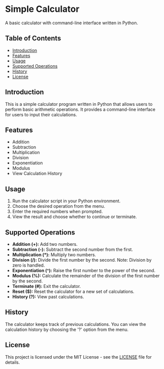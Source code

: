 # Simple Calculator

A basic calculator with command-line interface written in Python.

## Table of Contents
- [Introduction](#introduction)
- [Features](#features)
- [Usage](#usage)
- [Supported Operations](#supported-operations)
- [History](#history)
- [License](#license)

## Introduction

This is a simple calculator program written in Python that allows users to perform basic arithmetic operations. It provides a command-line interface for users to input their calculations.

## Features

- Addition
- Subtraction
- Multiplication
- Division
- Exponentiation
- Modulus
- View Calculation History

## Usage

1. Run the calculator script in your Python environment.
2. Choose the desired operation from the menu.
3. Enter the required numbers when prompted.
4. View the result and choose whether to continue or terminate.

## Supported Operations

- **Addition (+):** Add two numbers.
- **Subtraction (-):** Subtract the second number from the first.
- **Multiplication (*):** Multiply two numbers.
- **Division (/):** Divide the first number by the second. Note: Division by zero is handled.
- **Exponentiation (^):** Raise the first number to the power of the second.
- **Modulus (%):** Calculate the remainder of the division of the first number by the second.
- **Terminate (#):** Exit the calculator.
- **Reset ($):** Reset the calculator for a new set of calculations.
- **History (?):** View past calculations.

## History

The calculator keeps track of previous calculations. You can view the calculation history by choosing the '?' option from the menu.

## License

This project is licensed under the MIT License - see the [LICENSE](LICENSE) file for details.
